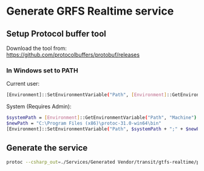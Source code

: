 # Generate GRFS Realtime service

## Setup Protocol buffer tool
Download the tool from: https://github.com/protocolbuffers/protobuf/releases
### In Windows set to PATH
Current user:
```bash
[Environment]::SetEnvironmentVariable("Path", [Environment]::GetEnvironmentVariable("Path", "User") + ";C:\Program Files (x86)\protoc-31.0-win64\bin", "User")
```
System (Requires Admin):
```bash
$systemPath = [Environment]::GetEnvironmentVariable("Path", "Machine")
$newPath = "C:\Program Files (x86)\protoc-31.0-win64\bin"
[Environment]::SetEnvironmentVariable("Path", $systemPath + ";" + $newPath, "Machine")
```

## Generate the service
```bash
protoc --csharp_out=./Services/Generated Vendor/transit/gtfs-realtime/proto/gtfs-realtime.proto
```